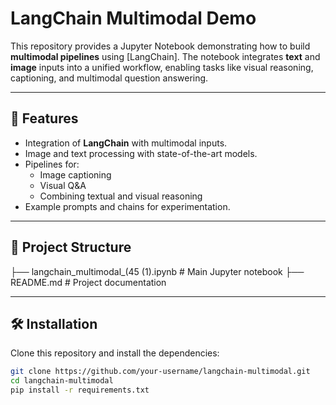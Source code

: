 # LangChain Multimodal Demo

This repository provides a Jupyter Notebook demonstrating how to build **multimodal pipelines** using [LangChain].
The notebook integrates **text** and **image** inputs into a unified workflow, enabling tasks like visual reasoning, captioning, and multimodal question answering.

---

## 🚀 Features
- Integration of **LangChain** with multimodal inputs.
- Image and text processing with state-of-the-art models.
- Pipelines for:
  - Image captioning
  - Visual Q&A
  - Combining textual and visual reasoning
- Example prompts and chains for experimentation.

---

## 📂 Project Structure
├── langchain_multimodal_(45 (1).ipynb # Main Jupyter notebook
├── README.md # Project documentation

---

## 🛠️ Installation

Clone this repository and install the dependencies:

```bash
git clone https://github.com/your-username/langchain-multimodal.git
cd langchain-multimodal
pip install -r requirements.txt
